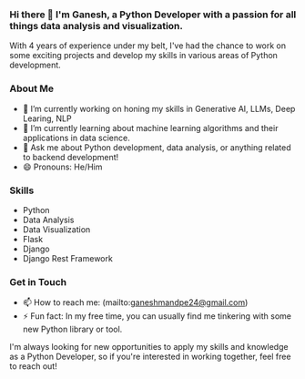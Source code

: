 ### Hi there 👋 I'm Ganesh, a Python Developer with a passion for all things data analysis and visualization.
With 4 years of experience under my belt, I've had the chance to work on some exciting projects and develop my skills in various areas of Python development.

### About Me
- 🔭 I’m currently working on honing my skills in Generative AI, LLMs, Deep Learing, NLP
- 🌱 I’m currently learning about machine learning algorithms and their applications in data science.
- 💬 Ask me about Python development, data analysis, or anything related to backend development!
- 😄 Pronouns: He/Him

### Skills
- Python
- Data Analysis
- Data Visualization
- Flask
- Django
- Django Rest Framework

### Get in Touch
- 📫 How to reach me: (mailto:ganeshmandpe24@gmail.com)
- ⚡ Fun fact: In my free time, you can usually find me tinkering with some new Python library or tool.

I'm always looking for new opportunities to apply my skills and knowledge as a Python Developer, so if you're interested in working together, feel free to reach out!
